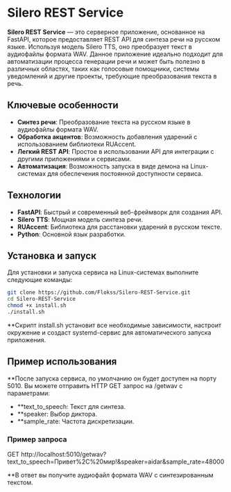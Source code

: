 
# Silero REST Service

**Silero REST Service** — это серверное приложение, основанное на FastAPI, которое предоставляет REST API для синтеза речи на русском языке. Используя модель Silero TTS, оно преобразует текст в аудиофайлы формата WAV. Данное приложение идеально подходит для автоматизации процесса генерации речи и может быть полезно в различных областях, таких как голосовые помощники, системы уведомлений и другие проекты, требующие преобразования текста в речь.

## Ключевые особенности

- **Синтез речи**: Преобразование текста на русском языке в аудиофайлы формата WAV.
- **Обработка акцентов**: Возможность добавления ударений с использованием библиотеки RUAccent.
- **Легкий REST API**: Простое в использовании API для интеграции с другими приложениями и сервисами.
- **Автоматизация**: Возможность запуска в виде демона на Linux-системах для обеспечения постоянной доступности сервиса.

## Технологии

- **FastAPI**: Быстрый и современный веб-фреймворк для создания API.
- **Silero TTS**: Мощная модель синтеза речи.
- **RUAccent**: Библиотека для расстановки ударений в русском тексте.
- **Python**: Основной язык разработки.

## Установка и запуск

Для установки и запуска сервиса на Linux-системах выполните следующие команды:

```bash
git clone https://github.com/Flokss/Silero-REST-Service.git
cd Silero-REST-Service
chmod +x install.sh
./install.sh
```
**Скрипт install.sh установит все необходимые зависимости, настроит окружение и создаст systemd-сервис для автоматического запуска приложения.

## Пример использования
**После запуска сервиса, по умолчанию он будет доступен на порту 5010. Вы можете отправить HTTP GET запрос на /getwav с параметрами:

- **text_to_speech: Текст для синтеза.
- **speaker: Выбор диктора.
- **sample_rate: Частота дискретизации.

### Пример запроса
GET http://localhost:5010/getwav?text_to_speech=Привет%2C%20мир!&speaker=aidar&sample_rate=48000

**В ответ вы получите аудиофайл формата WAV с синтезированным текстом.

